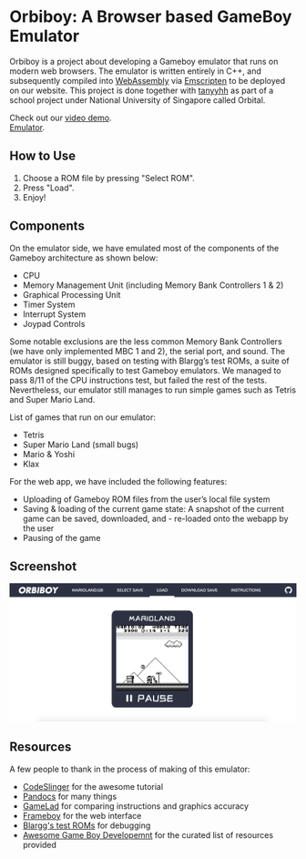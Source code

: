 # Orbiboy: A Browser based GameBoy Emulator
Orbiboy is a project about developing a Gameboy emulator that runs on modern web browsers. The emulator is written entirely in C++, and subsequently compiled into [WebAssembly](https://webassembly.org/) via [Emscripten](https://github.com/emscripten-core/emscripten) to be deployed on our website. This project is done together with [tanyyhh](https://github.com/tanyyhh) as part of a school project under National University of Singapore called Orbital.

Check out our [video demo](https://www.youtube.com/watch?v=uQO6GjQrqEI&t=9s).  
[Emulator](https://ybchen97.github.io/orbiboy/).

## How to Use
1. Choose a ROM file by pressing "Select ROM".
2. Press "Load".
3. Enjoy!

## Components
On the emulator side, we have emulated most of the components of the Gameboy architecture as shown below:
- CPU
- Memory Management Unit (including Memory Bank Controllers 1 & 2)
- Graphical Processing Unit
- Timer System
- Interrupt System
- Joypad Controls

Some notable exclusions are the less common Memory Bank Controllers (we have only implemented MBC 1 and 2), the serial port, and sound. The emulator is still buggy, based on testing with Blargg’s test ROMs, a suite of ROMs designed specifically to test Gameboy emulators. We managed to pass 8/11 of the CPU instructions test, but failed the rest of the tests. Nevertheless, our emulator still manages to run simple games such as Tetris and Super Mario Land. 

List of games that run on our emulator:
- Tetris
- Super Mario Land (small bugs)
- Mario & Yoshi
- Klax

For the web app, we have included the following features:
- Uploading of Gameboy ROM files from the user’s local file system
- Saving & loading of the current game state: A snapshot of the current game can be saved, downloaded, and - re-loaded onto the webapp by the user
- Pausing of the game

## Screenshot
![Super Mario Land](images/screenshot.png)

## Resources
A few people to thank in the process of making of this emulator:
- [CodeSlinger](http://www.codeslinger.co.uk/pages/projects/gameboy.html) for the awesome tutorial
- [Pandocs](http://gbdev.gg8.se/wiki/articles/Pan_Docs) for many things
- [GameLad](https://github.com/Dooskington/GameLad) for comparing instructions and graphics accuracy
- [Frameboy](https://github.com/CQCumbers/frame_boy) for the web interface
- [Blargg's test ROMs](https://github.com/retrio/gb-test-roms) for debugging
- [Awesome Game Boy Developemnt](https://github.com/gbdev/awesome-gbdev) for the curated list of resources provided
